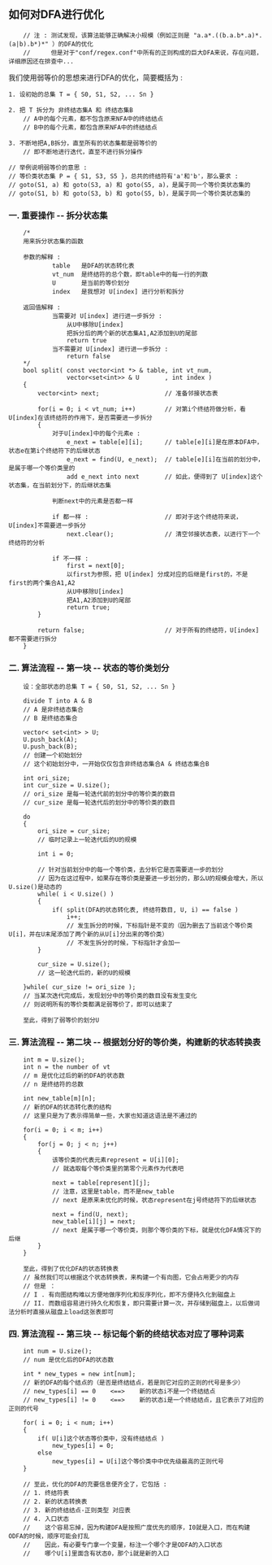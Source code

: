 ## 如何对DFA进行优化 ##

        // 注 : 测试发现，该算法能够正确解决小规模（例如正则是 "a.a*.((b.a.b*.a)*.(a|b).b*)*" ）的DFA的优化  
        // 　   但是对于"conf/regex.conf"中所有的正则构成的巨大DFA来说，存在问题，详细原因还在排查中...  


我们使用弱等价的思想来进行DFA的优化，简要概括为 :  

    1. 设初始的总集 T = { S0, S1, S2, ... Sn }  
    
    2. 把 T 拆分为 非终结态集A 和 终结态集B  
        // A中的每个元素，都不包含原来NFA中的终结结点  
        // B中的每个元素，都包含原来NFA中的终结结点  
    
    3. 不断地把A,B拆分，直至所有的状态集都是弱等价的  
        // 即不断地进行迭代，直至不进行拆分操作  
    
    // 举例说明弱等价的意思 :  
    // 等价类状态集 P = { S1, S3, S5 }，总共的终结符有'a'和'b'，那么要求 :  
    // goto(S1, a) 和 goto(S3, a) 和 goto(S5, a)，是属于同一个等价类状态集的  
    // goto(S1, b) 和 goto(S3, b) 和 goto(S5, b)，是属于同一个等价类状态集的  



### 一. 重要操作 -- 拆分状态集 ###

        /*  
        用来拆分状态集的函数  
        
        参数的解释 :  
                table   是DFA的状态转化表  
                vt_num  是终结符的总个数，即table中的每一行的列数  
                U       是当前的等价划分  
                index   是我想对 U[index] 进行分析和拆分  
        
        返回值解释 :  
                当需要对 U[index] 进行进一步拆分 :  
                    从U中移除U[index]  
                    把拆分后的两个新的状态集A1,A2添加到U的尾部  
                    return true  
                当不需要对 U[index] 进行进一步拆分 :  
                    return false  
        */  
        bool split( const vector<int *> & table, int vt_num,  
                    vector<set<int>> & U       , int index )  
        {  
            vector<int> next;                  // 准备邻接状态表  
            
            for(i = 0; i < vt_num; i++)        // 对第i个终结符做分析，看U[index]在该终结符的作用下，是否需要进一步拆分  
            {  
                对于U[index]中的每个元素e :  
                    e_next = table[e][i];      // table[e][i]是在原本DFA中，状态e在第i个终结符下的后继状态  
                    e_next = find(U, e_next);  // table[e][i]在当前的划分中，是属于哪一个等价类里的  
                    add e_next into next       // 如此，便得到了 U[index]这个状态集，在当前划分下，的后继状态集  
                
                判断next中的元素是否都一样  
                
                if 都一样 :                     // 即对于这个终结符来说，U[index]不需要进一步拆分  
                    next.clear();              // 清空邻接状态表，以进行下一个终结符的分析  
                
                if 不一样 :  
                    first = next[0];  
                    以first为参照，把 U[index] 分成对应的后继是first的，不是first的两个集合A1,A2  
                    从U中移除U[index]  
                    把A1,A2添加到U的尾部  
                    return true;  
            }  
            
            return false;                      // 对于所有的终结符，U[index]都不需要进行拆分  
        }  



### 二. 算法流程 -- 第一块 -- 状态的等价类划分 ###

        设：全部状态的总集 T = { S0, S1, S2, ... Sn }  
        
        divide T into A & B  
        // A 是非终结态集合  
        // B 是终结态集合  
        
        vector< set<int> > U;  
        U.push_back(A);  
        U.push_back(B);  
        // 创建一个初始划分  
        // 这个初始划分中，一开始仅仅包含非终结态集合A & 终结态集合B  
        
        int ori_size;  
        int cur_size = U.size();  
        // ori_size 是每一轮迭代前的划分中的等价类的数目  
        // cur_size 是每一轮迭代后的划分中的等价类的数目  
        
        do  
        {  
            ori_size = cur_size;  
            // 临时记录上一轮迭代后的U的规模  
        
            int i = 0;  
            
            // 针对当前划分中的每一个等价类，去分析它是否需要进一步的划分  
            // 因为在这过程中，如果存在等价类是要进一步划分的，那么U的规模会增大，所以U.size()是动态的  
            while( i < U.size() )  
            {  
                if( split(DFA的状态转化表, 终结符数目, U, i) == false )  
                    i++;  
                    // 发生拆分的时候，下标指针是不变的（因为删去了当前这个等价类U[i]，并在U末尾添加了两个新的从U[i]分出来的等价类）  
                    // 不发生拆分的时候，下标指针才会加一  
            }  
            
            cur_size = U.size();  
            // 这一轮迭代后的，新的U的规模  
            
        }while( cur_size != ori_size );  
        // 当某次迭代完成后，发现划分中的等价类的数目没有发生变化  
        // 则说明所有的等价类都满足弱等价了，即可以结束了  
        
        至此，得到了弱等价的划分U  



### 三. 算法流程 -- 第二块 -- 根据划分好的等价类，构建新的状态转换表 ###

        int m = U.size();  
        int n = the number of vt  
        // m 是优化过后的新的DFA的状态数  
        // n 是终结符的总数  
        
        int new_table[m][n];  
        // 新的DFA的状态转化表的结构  
        // 这里只是为了表示得简单一些，大家也知道这语法是不通过的  
        
        for(i = 0; i < m; i++)  
        {  
            for(j = 0; j < n; j++)  
            {  
                该等价类的代表元素represent = U[i][0];  
                // 就选取每个等价类里的第零个元素作为代表吧  
                
                next = table[represent][j];  
                // 注意，这里是table，而不是new_table  
                // next 是原来未优化的时候，状态represent在j号终结符下的后继状态  
                
                next = find(U, next);  
                new_table[i][j] = next;  
                // next 是属于哪一个等价类，则那个等价类的下标，就是优化DFA情况下的后继  
            }  
        }  
        
        至此，得到了优化DFA的状态转换表  
        // 虽然我们可以根据这个状态转换表，来构建一个有向图，它会占用更少的内存  
        // 但是 ：  
        // I . 有向图结构难以方便地做序列化和反序列化，即不方便持久化到磁盘上  
        // II. 而数组容易进行持久化和恢复，即只需要计算一次，并存储到磁盘上，以后做词法分析时直接从磁盘上load这张表即可  



### 四. 算法流程 -- 第三块 -- 标记每个新的终结状态对应了哪种词素 ###

        int num = U.size();  
        // num 是优化后的DFA的状态数  
        
        int * new_types = new int[num];  
        // 新的DFA的每个结点的（是否是终结结点，若是则它对应的正则的代号是多少）  
        // new_types[i] == 0    <==>    新的状态i不是一个终结结点  
        // new_types[i] != 0    <==>    新的状态i是一个终结结点，且它表示了对应的正则的代号  
        
        for( i = 0; i < num; i++)  
        {  
            if( U[i]这个状态等价类中，没有终结结点 )  
                new_types[i] = 0;  
            else  
                new_types[i] = U[i]这个等价类中中优先级最高的正则代号  
        }  
        
        // 至此，优化的DFA的充要信息便齐全了，它包括 :  
        // 1. 终结符表  
        // 2. 新的状态转换表  
        // 3. 新的终结结点-正则类型 对应表  
        // 4. 入口状态  
        //    这个容易忘掉，因为构建DFA是按照广度优先的顺序，I0就是入口，而在构建ODFA的时候，顺序可能会打乱  
        //    因此，有必要专门拿一个变量，标注一个哪个才是ODFA的入口状态  
        //    哪个U[i]里面含有状态0，那个i就是新的入口  
